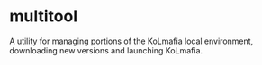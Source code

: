 # multitool
A utility for managing portions of the KoLmafia local environment, downloading new versions and launching KoLmafia.
